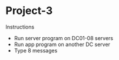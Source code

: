 # Project-3

Instructions
- Run server program on DC01-08 servers
- Run app program on another DC server
- Type 8 messages
